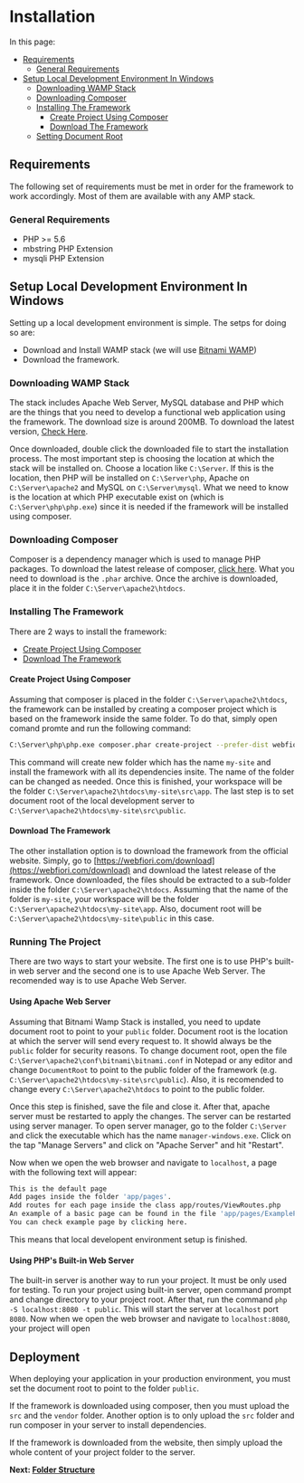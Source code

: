 # Installation
In this page:
* [Requirements](#requirements)
  * [General Requirements](#general-requirements)
* [Setup Local Development Environment In Windows](#setup-local-development-environment-in-windows)
  * [Downloading WAMP Stack](#downloading-wamp-stack)
  * [Downloading Composer](#downloading-composer)
  * [Installing The Framework](#installing-the-framework)
    * [Create Project Using Composer](#create-project-using-composer)
    * [Download The Framework](#download-the-framework)
  * [Setting Document Root](3setting-document-root)

## Requirements

The following set of requirements must be met in order for the framework to work accordingly. Most of them are available with any AMP stack.

### General Requirements

* PHP >= 5.6
* mbstring PHP Extension
* mysqli PHP Extension

## Setup Local Development Environment In Windows

Setting up a local development environment is simple. The setps for doing so are:
* Download and Install WAMP stack (we will use [Bitnami WAMP](https://bitnami.com/stack/wamp/installer))
* Download the framework.

### Downloading WAMP Stack

The stack includes Apache Web Server, MySQL database and PHP which are the things that you need to develop a functional web application using the framework. The download size is around 200MB. To download the latest version, [Check Here](https://bitnami.com/stack/wamp/installer).

Once downloaded, double click the downloaded file to start the installation process. The most important step is choosing the location at which the stack will be installed on. Choose a location like `C:\Server`. If this is the location, then PHP will be installed on `C:\Server\php`, Apache on `C:\Server\apache2` and MySQL on `C:\Server\mysql`. What we need to know is the location at which PHP executable exist on (which is `C:\Server\php\php.exe`)  since it is needed if the framework will be installed using composer.

### Downloading Composer

Composer is a dependency manager which is used to manage PHP packages. To download the latest release of composer, [click here](https://getcomposer.org/download/). What you need to download is the `.phar` archive. Once the archive is downloaded, place it in the folder `C:\Server\apache2\htdocs`.

### Installing The Framework

There are 2 ways to install the framework:
* [Create Project Using Composer](#create-project-using-composer)
* [Download The Framework](#download-the-ramework)

#### Create Project Using Composer

Assuming that composer is placed in the folder `C:\Server\apache2\htdocs`, the framework can be installed by creating a composer project which is based on the framework inside the same folder. To do that, simply open comand promte and run the following command:
``` bash
C:\Server\php\php.exe composer.phar create-project --prefer-dist webfiori/framework my-site
```
This command will create new folder which has the name `my-site` and install the framework with all its dependencies insite. The name of the folder can be changed as needed. Once this is finished, your workspace will be the folder `C:\Server\apache2\htdocs\my-site\src\app`. The last step is to set document root of the local development server to `C:\Server\apache2\htdocs\my-site\src\public`.

#### Download The Framework

The other installation option is to download the framework from the official website. Simply, go to [https://webfiori.com/download](https://webfiori.com/download) and download the latest release of the framework. Once downloaded, the files should be extracted to a sub-folder inside the folder `C:\Server\apache2\htdocs`. Assuming that the name of the folder is `my-site`, your workspace will be the folder `C:\Server\apache2\htdocs\my-site\app`. Also, document root will be `C:\Server\apache2\htdocs\my-site\public` in this case.

### Running The Project

There are two ways to start your website. The first one is to use PHP's built-in web server and the second one is to use Apache Web Server. The recomended way is to use Apache Web Server.

#### Using Apache Web Server

Assuming that Bitnami Wamp Stack is installed, you need to update document root to point to your `public` folder. Document root is the location at which the server will send every request to. It showld always be the `public` folder for security reasons. To change document root, open the file `C:\Server\apache2\conf\bitnami\bitnami.conf` in Notepad or any editor and change `DocumentRoot` to point to the public folder of the framework (e.g. `C:\Server\apache2\htdocs\my-site\src\public`). Also, it is recomended to change every `C:\Server\apache2\htdocs` to point to the public folder. 

Once this step is finished, save the file and close it. After that, apache server must be restarted to apply the changes. The server can be restarted using server manager. To open server manager, go to the folder `C:\Server` and click the executable which has the name `manager-windows.exe`. Click on the tap "Manage Servers" and click on "Apache Server" and hit "Restart". 

Now when we open the web browser and navigate to `localhost`, a page with the following text will appear:
``` bash
This is the default page
Add pages inside the folder 'app/pages'.
Add routes for each page inside the class app/routes/ViewRoutes.php
An example of a basic page can be found in the file 'app/pages/ExamplePage.php'.
You can check example page by clicking here.
```

This means that local developent environment setup is finished.

#### Using PHP's Built-in Web Server

The built-in server is another way to run your project. It must be only used for testing. To run your project using built-in server, open command prompt and change directory to your project root. After that, run the command `php -S localhost:8080 -t public`. This will start the server at `localhost` port `8080`. Now when we open the web browser and navigate to `localhost:8080`, your project will open

## Deployment

When deploying your application in your production environment, you must set the document root to point to the folder `public`. 

If the framework is downloaded using composer, then you must upload the `src` and the `vendor` folder. Another option is to only upload the `src` folder and run composer in your server to install dependencies.

If the framework is downloaded from the website, then simply upload the whole content of your project folder to the server.

**Next: [Folder Structure](learn/folder-structure)**


